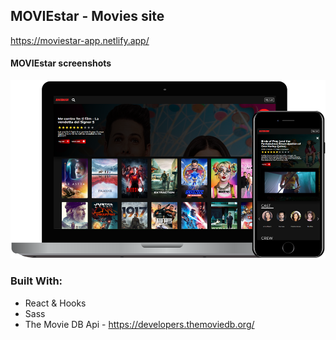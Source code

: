 ## MOVIEstar - Movies site

https://moviestar-app.netlify.app/

#### MOVIEstar screenshots
![alt text](src/images/Mac-movieStar.png)



### Built With:

- React & Hooks
- Sass
- The Movie DB Api - https://developers.themoviedb.org/



